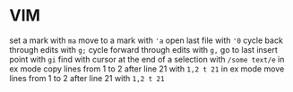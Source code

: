 # VIM #

set a mark with `ma`
move to a mark with `'a`
open last file with `'0`
cycle back through edits with `g;`
cycle forward through edits with `g,`
go to last insert point with `gi`
find with cursor at the end of a selection with `/some text/e`
in ex mode copy lines from 1 to 2 after line 21 with `1,2 t 21`
in ex mode move lines from 1 to 2 after line 21 with `1,2 t 21`

